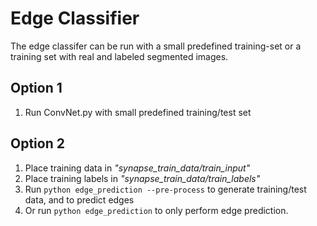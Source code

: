 # Edge Classifier
The edge classifer can be run with a small predefined training-set or
a training set with real and labeled segmented images.

## Option 1

1. Run ConvNet.py with small predefined training/test set

## Option 2

1. Place training data in *"synapse_train_data/train_input"*
2. Place training labels in *"synapse_train_data/train_labels"*
3. Run `python edge_prediction --pre-process` to generate training/test data, and to predict edges
4. Or run `python edge_prediction` to only perform edge prediction.




